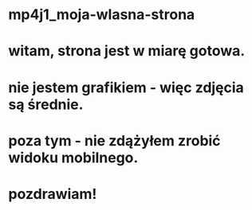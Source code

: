 # mp4j1_moja-wlasna-strona

# witam, strona jest w miarę gotowa. 
# nie jestem grafikiem - więc zdjęcia są średnie.
# poza tym - nie zdążyłem zrobić widoku mobilnego.
# pozdrawiam!
